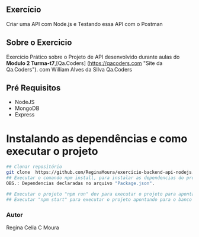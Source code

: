 ## Exercício 
Criar uma API com Node.js e Testando essa API com o Postman

## Sobre o Exercicio
Exercício Prático sobre o Projeto de API desenvolvido durante aulas do **Modulo 2 Turma-t7**,[Qa.Coders] (https://qacoders.com "Site da Qa.Coders"). com William Alves da SIlva Qa.Coders

## Pré Requisitos 
- NodeJS 
- MongoDB 
- Express  

# Instalando as dependências e como executar o projeto  
```bash 
## Clonar repositório 
git clone  https://github.com/ReginaMoura/exercicio-backend-api-nodejs.git
## Executar o comando npm install, para instalar as dependencias do projeto.
OBS.: Dependencias declaradas no arquivo "Package.json".

## Executar o projeto "npm run" dev para executar o projeto para apontar o ambiente local.
## Executar "npm start" para executar o projeto apontando para o banco de dados de produção.

```   
### Autor  
Regina Celia C Moura